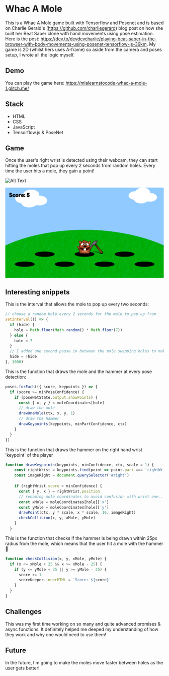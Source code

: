 # Whac A Mole 

This is a Whac A Mole game built with Tensorflow and Posenet and is based on Charlie Gerald's (https://github.com/charliegerard) blog post on how she built her Beat Saber clone with hand movements using pose estimation. Here is the post:  https://dev.to/devdevcharlie/playing-beat-saber-in-the-browser-with-body-movements-using-posenet-tensorflow-js-36km.
My game is 2D (whilst hers uses A-frame) so aside from the camera and poses setup, I wrote all the logic myself. 

## Demo

You can play the game here: https://mialearnstocode-whac-a-mole-1.glitch.me/

## Stack

- HTML
- CSS
- JavaScript
- Tensorflow.js & PoseNet

## Game

Once the user's right wrist is detected using their webcam, they can start hitting the moles that pop up every 2 seconds from random holes. Every time the user hits a mole, they gain a point!

![Alt Text](assets/giphy.gif)

<img src="assets/visual.png">


## Interesting snippets

This is the interval that allows the mole to pop up every two seconds:

```javascript
// choose a random hole every 2 seconds for the mole to pop up from
setInterval(() => {
  if (hide) {
    hole = Math.floor(Math.random() * Math.floor(7))
  } else {
    hole = 7
  }
  // I added one second pause in between the mole swapping holes to make the game more 'realistic'
  hide = !hide
}, 1000) 
```

This is the function that draws the mole and the hammer at every pose detection:

```javascript
poses.forEach(({ score, keypoints }) => {
  if (score >= minPoseConfidence) {
    if (poseNetState.output.showPoints) {
      const { x, y } = moleCoordinates[hole]
      // draw the mole
      drawOneMole(ctx, x, y, 1)
      // draw the hammer
      drawKeypoints(keypoints, minPartConfidence, ctx)
    }
  }
})
```

This is the function that draws the hammer on the right hand wrist 'keypoint' of the player

```javascript
function drawKeypoints(keypoints, minConfidence, ctx, scale = 1) {
    const rightWrist = keypoints.find(point => point.part === 'rightWrist')
    const imageRight = document.querySelector('#right')
    
    if (rightWrist.score > minConfidence) {
      const { y, x } = rightWrist.position
      // renaming mole coordinates to avoid confusion with wrist one..
      const xMole = moleCoordinates[hole]['x']
      const yMole = moleCoordinates[hole]['y']
      drawPoint(ctx, y * scale, x * scale, 10, imageRight)
      checkCollision(x, y, xMole, yMole)
    }
  }
```

This is the function that checks if the hammer is being drawn within 25px radius from the mole, which means that the user hit a mole with the hammer 🔨

```javascript
function checkCollision(x, y, xMole, yMole) {
  if (x <= xMole + 25 && x >= xMole - 25) {
    if (y <= yMole + 25 || y >= yMole - 25) {
      score += 1
      scoreKeeper.innerHTML = `Score: ${score}`
    }
  }
}
```

## Challenges

This was my first time working on so many and quite advanced promises & async functions. It definitely helped me deeped my understanding of how they work and why one would need to use them!

## Future

In the future, I'm going to make the moles move faster between holes as the user gets better!





